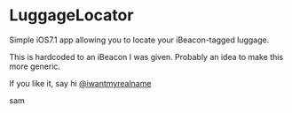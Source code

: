 LuggageLocator
==============

Simple iOS7.1 app allowing you to locate your iBeacon-tagged luggage.

This is hardcoded to an iBeacon I was given. Probably an idea to make this more
generic.

If you like it, say hi [@iwantmyrealname](https://twitter.com/iwantmyrealname)


sam